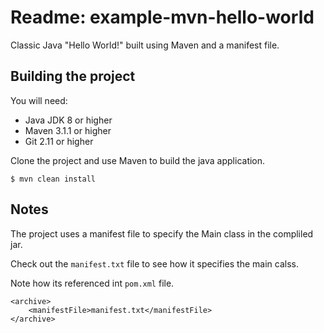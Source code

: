 # Readme: example-mvn-hello-world
Classic Java "Hello World!" built using Maven and a manifest file.


## Building the project
You will need:

*	Java JDK 8 or higher
*	Maven 3.1.1 or higher
*	Git 2.11 or higher

Clone the project and use Maven to build the java application.

	$ mvn clean install


## Notes
The project uses a manifest file to specify the Main class in the compliled jar.

Check out the `manifest.txt` file to see how it specifies the main calss.
 
Note how its referenced int `pom.xml` file.

    <archive>
        <manifestFile>manifest.txt</manifestFile>
    </archive>

  

